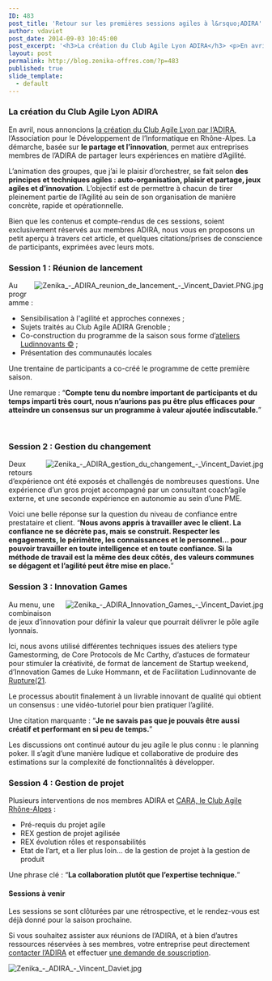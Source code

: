 ```yaml
---
ID: 483
post_title: 'Retour sur les premières sessions agiles à l&rsquo;ADIRA'
author: vdaviet
post_date: 2014-09-03 10:45:00
post_excerpt: '<h3>La création du Club Agile Lyon ADIRA</h3> <p>En avril, nous annoncions <a href="http://zenika.com/pole-agilite-adira.html">la création du Club Agile Lyon par l’ADIRA</a>, l’Association pour le Développement de l’Informatique en Rhône-Alpes. La démarche, basée sur <strong>le partage et l’innovation</strong>, permet aux entreprises membres de l’ADIRA de partager leurs expériences en matière d’Agilité.</p> <p>L’animation des groupes, que j’ai le plaisir d’orchestrer, se fait selon <strong>des principes et techniques agiles&nbsp;: auto-organisation, plaisir et partage, jeux agiles et d’innovation</strong>. L’objectif est de permettre à chacun de tirer pleinement partie de l’Agilité au sein de son organisation de manière concrète, rapide et opérationnelle.</p>'
layout: post
permalink: http://blog.zenika-offres.com/?p=483
published: true
slide_template:
  - default
---
```

<h3>La création du Club Agile Lyon ADIRA</h3>
En avril, nous annoncions <a href="http://zenika.com/pole-agilite-adira.html">la création du Club Agile Lyon par l’ADIRA</a>, l’Association pour le Développement de l’Informatique en Rhône-Alpes. La démarche, basée sur <strong>le partage et l’innovation</strong>, permet aux entreprises membres de l’ADIRA de partager leurs expériences en matière d’Agilité.

L’animation des groupes, que j’ai le plaisir d’orchestrer, se fait selon <strong>des principes et techniques agiles : auto-organisation, plaisir et partage, jeux agiles et d’innovation</strong>. L’objectif est de permettre à chacun de tirer pleinement partie de l’Agilité au sein de son organisation de manière concrète, rapide et opérationnelle.

<!--more-->

Bien que les contenus et compte-rendus de ces sessions, soient exclusivement réservés aux membres ADIRA, nous vous en proposons un petit aperçu à travers cet article, et quelques citations/prises de conscience de participants, exprimées avec leurs mots.
<h3>Session 1 : Réunion de lancement</h3>
<img style="float: right; margin: 0 0 1em 1em;" src="/wp-content/uploads/2015/07/.Zenika_-_ADIRA_reunion_de_lancement_-_Vincent_Daviet.PNG_s.jpg" alt="Zenika_-_ADIRA_reunion_de_lancement_-_Vincent_Daviet.PNG.jpg" /> Au programme :
<ul>
	<li>Sensibilisation à l'agilité et approches connexes ;</li>
	<li>Sujets traités au Club Agile ADIRA Grenoble ;</li>
	<li>Co-construction du programme de la saison sous forme d’<a href="http://rupture21.com/batisseurs-deco-systemes-agiles/facilitation-ludinnovante/">ateliers Ludinnovants ©</a> ;</li>
	<li>Présentation des communautés locales</li>
</ul>
Une trentaine de participants a co-créé le programme de cette première saison.

Une remarque : <q><strong>Compte tenu du nombre important de participants et du temps imparti très court, nous n’aurions pas pu être plus efficaces pour atteindre un consensus sur un programme à valeur ajoutée indiscutable.</strong></q>

&nbsp;
<h3>Session 2 : Gestion du changement</h3>
<img style="float: right; margin: 0 0 1em 1em;" src="/wp-content/uploads/2015/07/.Zenika_-_ADIRA_gestion_du_changement_-_Vincent_Daviet_s.jpg" alt="Zenika_-_ADIRA_gestion_du_changement_-_Vincent_Daviet.jpg" /> Deux retours d’expérience ont été exposés et challengés de nombreuses questions. Une expérience d’un gros projet accompagné par un consultant coach’agile externe, et une seconde expérience en autonomie au sein d’une PME.

Voici une belle réponse sur la question du niveau de confiance entre prestataire et client. <q><strong>Nous avons appris à travailler avec le client. La confiance ne se décrète pas, mais se construit. Respecter les engagements, le périmètre, les connaissances et le personnel... pour pouvoir travailler en toute intelligence et en toute confiance. Si la méthode de travail est la même des deux côtés, des valeurs communes se dégagent et l’agilité peut être mise en place.</strong></q>
<h3>Session 3 : Innovation Games</h3>
<img style="float: right; margin: 0 0 1em 1em;" src="/wp-content/uploads/2015/07/.Zenika_-_ADIRA_Innovation_Games_-_Vincent_Daviet_s.jpg" alt="Zenika_-_ADIRA_Innovation_Games_-_Vincent_Daviet.jpg" /> Au menu, une combinaison de jeux d’innovation pour définir la valeur que pourrait délivrer le pôle agile lyonnais.

Ici, nous avons utilisé différentes techniques issues des ateliers type Gamestorming, de Core Protocols de Mc Carthy, d’astuces de formateur pour stimuler la créativité, de format de lancement de Startup weekend, d’Innovation Games de Luke Hommann, et de Facilitation Ludinnovante de <a href="http://rupture21.com/">Rupture(21</a>.

Le processus aboutit finalement à un livrable innovant de qualité qui obtient un consensus : une vidéo-tutoriel pour bien pratiquer l’agilité.

Une citation marquante : <q><strong>Je ne savais pas que je pouvais être aussi créatif et performant en si peu de temps.</strong></q>

Les discussions ont continué autour du jeu agile le plus connu : le planning poker. Il s’agit d’une manière ludique et collaborative de produire des estimations sur la complexité de fonctionnalités à développer.
<h3>Session 4 : Gestion de projet</h3>
Plusieurs interventions de nos membres ADIRA et <a href="http://clubagilerhonealpes.org">CARA, le Club Agile Rhône-Alpes</a> :
<ul>
	<li>Pré-requis du projet agile</li>
	<li>REX gestion de projet agilisée</li>
	<li>REX évolution rôles et responsabilités</li>
	<li>Etat de l’art, et a ller plus loin… de la gestion de projet à la gestion de produit</li>
</ul>
Une phrase clé : <q><strong>La collaboration plutôt que l’expertise technique.</strong></q>
<h4>Sessions à venir</h4>
Les sessions se sont clôturées par une rétrospective, et le rendez-vous est déjà donné pour la saison prochaine.

Si vous souhaitez assister aux réunions de l’ADIRA, et à bien d’autres ressources réservées à ses membres, votre entreprise peut directement <a href="http://www.adira.org/contact">contacter l’ADIRA</a> et effectuer <a href="http://www.adira.org/souscription">une demande de souscription</a>.

<img src="/wp-content/uploads/2015/07/Zenika_-_ADIRA_-_Vincent_Daviet.jpg" alt="Zenika_-_ADIRA_-_Vincent_Daviet.jpg" />